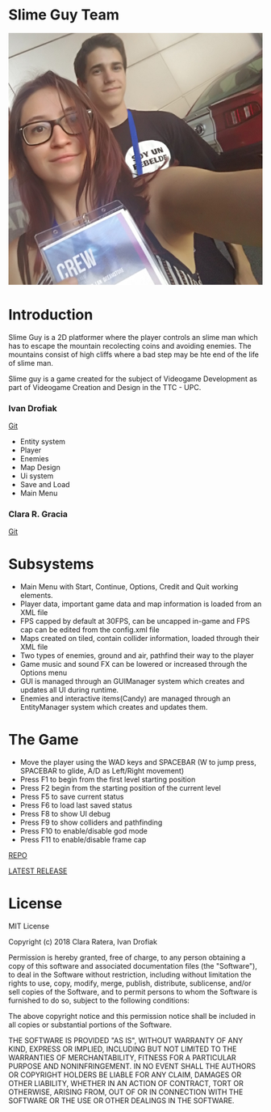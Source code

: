 # Slime Guy Team

![Pic](website%20Images/both.png)

# Introduction

Slime Guy is a 2D platformer where the player controls an slime man which has to escape the mountain recolecting coins and avoiding enemies. The mountains consist of high cliffs where a bad step may be hte end of the life of slime man.

Slime guy is a game created for the subject of Videogame Development as part of Videogame Creation and Design in the TTC - UPC.

### Ivan Drofiak

[Git](https://github.com/FurryGhoul)

- Entity system
- Player
- Enemies
- Map Design
- Ui system
- Save and Load
- Main Menu

### Clara R. Gracia

[Git](https://github.com/RustikTie)



# Subsystems

- Main Menu with Start, Continue, Options, Credit and Quit working elements.
- Player data, important game data and map information is loaded from an XML file
- FPS capped by default at 30FPS, can be uncapped in-game and FPS cap can be edited from the config.xml file
- Maps created on tiled, contain collider information, loaded through their XML file 
- Two types of enemies, ground and air, pathfind their way to the player 
- Game music and sound FX can be lowered or increased through the Options menu
- GUI is managed through an GUIManager system which creates and updates all UI during runtime.
- Enemies and interactive items(Candy) are managed through an EntityManager system which creates and updates them. 

# The Game

- Move the player using the WAD keys and SPACEBAR (W to jump press, SPACEBAR to glide, A/D as Left/Right movement)
- Press F1 to begin from the first level starting position
- Press F2 begin from the starting position of the current level
- Press F5 to save current status
- Press F6 to load last saved status
- Press F8 to show UI debug
- Press F9 to show colliders and pathfinding
- Press F10 to enable/disable god mode
- Press F11 to enable/disable frame cap

[REPO](https://github.com/RustikTie/WINGS)

[LATEST RELEASE](https://github.com/RustikTie/Pumpkin-Knight/releases/tag/v2.0)

# License
MIT License

Copyright (c) 2018 Clara Ratera, Ivan Drofiak

Permission is hereby granted, free of charge, to any person obtaining a copy
of this software and associated documentation files (the "Software"), to deal
in the Software without restriction, including without limitation the rights
to use, copy, modify, merge, publish, distribute, sublicense, and/or sell
copies of the Software, and to permit persons to whom the Software is
furnished to do so, subject to the following conditions:

The above copyright notice and this permission notice shall be included in all
copies or substantial portions of the Software.

THE SOFTWARE IS PROVIDED "AS IS", WITHOUT WARRANTY OF ANY KIND, EXPRESS OR
IMPLIED, INCLUDING BUT NOT LIMITED TO THE WARRANTIES OF MERCHANTABILITY,
FITNESS FOR A PARTICULAR PURPOSE AND NONINFRINGEMENT. IN NO EVENT SHALL THE
AUTHORS OR COPYRIGHT HOLDERS BE LIABLE FOR ANY CLAIM, DAMAGES OR OTHER
LIABILITY, WHETHER IN AN ACTION OF CONTRACT, TORT OR OTHERWISE, ARISING FROM,
OUT OF OR IN CONNECTION WITH THE SOFTWARE OR THE USE OR OTHER DEALINGS IN THE
SOFTWARE.

